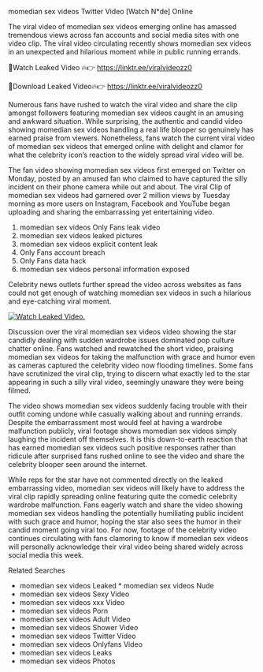 ﻿momedian sex videos Twitter Video [Watch N*de] Online

The viral video of ﻿momedian sex videos emerging online has amassed tremendous views across fan accounts and social media sites with one video clip. The viral video circulating recently shows ﻿momedian sex videos in an unexpected and hilarious moment while in public running errands. 

🔴Watch Leaked Video 🔥👉  https://linktr.ee/viralvideozz0 

🔴Download Leaked Video🔥👉  https://linktr.ee/viralvideozz0 

Numerous fans have rushed to watch the viral video and share the clip amongst followers featuring ﻿momedian sex videos caught in an amusing and awkward situation. While surprising, the authentic and candid video showing ﻿momedian sex videos handling a real life blooper so genuinely has earned praise from viewers. Nonetheless, fans watch the current viral video of ﻿momedian sex videos that emerged online with delight and clamor for what the celebrity icon’s reaction to the widely spread viral video will be.

The fan video showing ﻿momedian sex videos first emerged on Twitter on Monday, posted by an amused fan who claimed to have captured the silly incident on their phone camera while out and about. The viral Clip of ﻿momedian sex videos had garnered over 2 million views by Tuesday morning as more users on Instagram, Facebook and YouTube began uploading and sharing the embarrassing yet entertaining video. 

1. ﻿momedian sex videos Only Fans leak video
2. ﻿momedian sex videos leaked pictures
3. ﻿momedian sex videos explicit content leak
4. Only Fans account breach
5. Only Fans data hack
6. ﻿momedian sex videos personal information exposed

Celebrity news outlets further spread the video across websites as fans could not get enough of watching ﻿momedian sex videos in such a hilarious and eye-catching viral moment. 

[![Watch Leaked Video.](https://miro.medium.com/v2/resize:fit:828/format:webp/1*cilzJN44JGOrTw9NJCrNHA.gif "Watch Leaked Video")](https://linktr.ee/viralvideozz0)

Discussion over the viral ﻿momedian sex videos video showing the star candidly dealing with sudden wardrobe issues dominated pop culture chatter online. Fans watched and rewatched the short video, praising ﻿momedian sex videos for taking the malfunction with grace and humor even as cameras captured the celebrity video now flooding timelines. Some fans have scrutinized the viral clip, trying to discern what exactly led to the star appearing in such a silly viral video, seemingly unaware they were being filmed.

The video shows ﻿momedian sex videos suddenly facing trouble with their outfit coming undone while casually walking about and running errands. Despite the embarrassment most would feel at having a wardrobe malfunction publicly, viral footage shows ﻿momedian sex videos simply laughing the incident off themselves. It is this down-to-earth reaction that has earned ﻿momedian sex videos such positive responses rather than ridicule after surprised fans rushed online to see the video and share the celebrity blooper seen around the internet.  

While reps for the star have not commented directly on the leaked embarrassing video, ﻿momedian sex videos will likely have to address the viral clip rapidly spreading online featuring quite the comedic celebrity wardrobe malfunction. Fans eagerly watch and share the video showing ﻿momedian sex videos handling the potentially humiliating public incident with such grace and humor, hoping the star also sees the humor in their candid moment going viral too. For now, footage of the celebrity video continues circulating with fans clamoring to know if ﻿momedian sex videos will personally acknowledge their viral video being shared widely across social media this week.

Related Searches
* ﻿momedian sex videos Leaked
﻿* momedian sex videos Nude
* ﻿momedian sex videos Sexy Video
* ﻿momedian sex videos xxx Video
* ﻿momedian sex videos Porn
* ﻿momedian sex videos Adult Video
* ﻿momedian sex videos Shower Video
* ﻿momedian sex videos Twitter Video
* ﻿momedian sex videos Onlyfans Video
* ﻿momedian sex videos Leaks
* ﻿momedian sex videos Photos